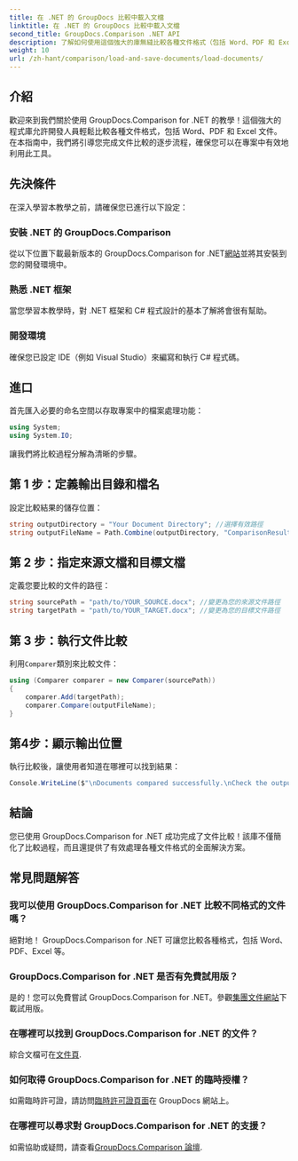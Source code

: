 ```yaml
---
title: 在 .NET 的 GroupDocs 比較中載入文檔
linktitle: 在 .NET 的 GroupDocs 比較中載入文檔
second_title: GroupDocs.Comparison .NET API
description: 了解如何使用這個強大的庫無縫比較各種文件格式（包括 Word、PDF 和 Excel）。本逐步教學非常適合各個層級的開發人員。
weight: 10
url: /zh-hant/comparison/load-and-save-documents/load-documents/
---
```

## 介紹

歡迎來到我們關於使用 GroupDocs.Comparison for .NET 的教學！這個強大的程式庫允許開發人員輕鬆比較各種文件格式，包括 Word、PDF 和 Excel 文件。在本指南中，我們將引導您完成文件比較的逐步流程，確保您可以在專案中有效地利用此工具。

## 先決條件

在深入學習本教學之前，請確保您已進行以下設定：

### 安裝 .NET 的 GroupDocs.Comparison
從以下位置下載最新版本的 GroupDocs.Comparison for .NET[網站](https://releases.groupdocs.com/comparison/net/)並將其安裝到您的開發環境中。

### 熟悉 .NET 框架
當您學習本教學時，對 .NET 框架和 C# 程式設計的基本了解將會很有幫助。

### 開發環境
確保您已設定 IDE（例如 Visual Studio）來編寫和執行 C# 程式碼。

## 進口

首先匯入必要的命名空間以存取專案中的檔案處理功能：

```csharp
using System;
using System.IO;
```

讓我們將比較過程分解為清晰的步驟。

## 第 1 步：定義輸出目錄和檔名

設定比較結果的儲存位置：

```csharp
string outputDirectory = "Your Document Directory"; //選擇有效路徑
string outputFileName = Path.Combine(outputDirectory, "ComparisonResult.docx");
```

## 第 2 步：指定來源文檔和目標文檔

定義您要比較的文件的路徑：

```csharp
string sourcePath = "path/to/YOUR_SOURCE.docx"; //變更為您的來源文件路徑
string targetPath = "path/to/YOUR_TARGET.docx"; //變更為您的目標文件路徑
```

## 第 3 步：執行文件比較

利用`Comparer`類別來比較文件：

```csharp
using (Comparer comparer = new Comparer(sourcePath))
{
    comparer.Add(targetPath);
    comparer.Compare(outputFileName);
}
```

## 第4步：顯示輸出位置

執行比較後，讓使用者知道在哪裡可以找到結果：

```csharp
Console.WriteLine($"\nDocuments compared successfully.\nCheck the output in: {outputDirectory}");
```

## 結論

您已使用 GroupDocs.Comparison for .NET 成功完成了文件比較！該庫不僅簡化了比較過程，而且還提供了有效處理各種文件格式的全面解決方案。

## 常見問題解答

### 我可以使用 GroupDocs.Comparison for .NET 比較不同格式的文件嗎？
絕對地！ GroupDocs.Comparison for .NET 可讓您比較各種格式，包括 Word、PDF、Excel 等。

### GroupDocs.Comparison for .NET 是否有免費試用版？
是的！您可以免費嘗試 GroupDocs.Comparison for .NET。參觀[集團文件網站](https://releases.groupdocs.com/)下載試用版。

### 在哪裡可以找到 GroupDocs.Comparison for .NET 的文件？
綜合文檔可在[文件頁](https://reference.groupdocs.com/comparison/net/).

### 如何取得 GroupDocs.Comparison for .NET 的臨時授權？
如需臨時許可證，請訪問[臨時許可證頁面](https://purchase.groupdocs.com/temporary-license/)在 GroupDocs 網站上。

### 在哪裡可以尋求對 GroupDocs.Comparison for .NET 的支援？
如需協助或疑問，請查看[GroupDocs.Comparison 論壇](https://forum.groupdocs.com/c/comparison/12).